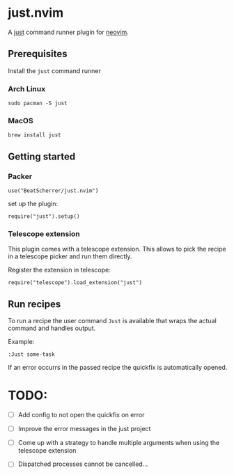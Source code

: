 # just.nvim

A [just](https://github.com/casey/just) command runner plugin for [neovim](https://github.com/neovim/neovim).

## Prerequisites
Install the `just` command runner

### Arch Linux
```
sudo pacman -S just
```

### MacOS
```
brew install just
```

## Getting started
### Packer
```
use("BeatScherrer/just.nvim")
```

set up the plugin:
```
require("just").setup()
```

### Telescope extension
This plugin comes with a telescope extension. This allows to pick the recipe in a telescope picker and run them directly.

Register the extension in telescope:
```
require("telescope").load_extension("just")
```

## Run recipes
To run a recipe the user command `Just` is available that wraps the actual command and handles output.

Example:
```
:Just some-task
```

If an error occurrs in the passed recipe the quickfix is automatically opened.


# TODO:
- [ ] Add config to not open the quickfix on error
- [ ] Improve the error messages in the just project
- [ ] Come up with a strategy to handle multiple arguments when using the telescope extension
- [ ] Dispatched processes cannot be cancelled...

